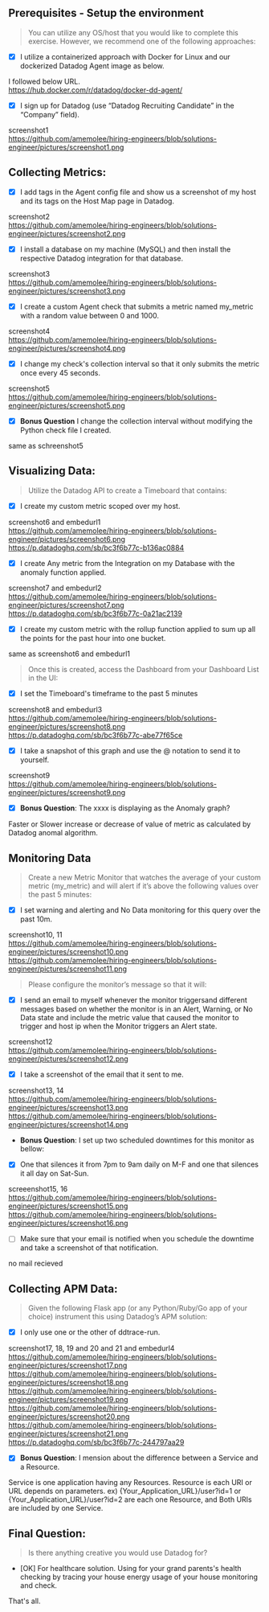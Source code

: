## Prerequisites - Setup the environment

> You can utilize any OS/host that you would like to complete this exercise. However, we recommend one of the following approaches:

- [x] I utilize a containerized approach with Docker for Linux and our dockerized Datadog Agent image as below.

I followed below URL.  
https://hub.docker.com/r/datadog/docker-dd-agent/

- [x] I sign up for Datadog (use “Datadog Recruiting Candidate” in the “Company” field).

screenshot1  
https://github.com/amemolee/hiring-engineers/blob/solutions-engineer/pictures/screenshot1.png

## Collecting Metrics:

- [X] I add tags in the Agent config file and show us a screenshot of my host and its tags on the Host Map page in Datadog.

screenshot2  
https://github.com/amemolee/hiring-engineers/blob/solutions-engineer/pictures/screenshot2.png

- [X] I install a database on my machine (MySQL) and then install the respective Datadog integration for that database.

screenshot3  
https://github.com/amemolee/hiring-engineers/blob/solutions-engineer/pictures/screenshot3.png

- [X] I create a custom Agent check that submits a metric named my_metric with a random value between 0 and 1000.

screenshot4  
https://github.com/amemolee/hiring-engineers/blob/solutions-engineer/pictures/screenshot4.png

- [X] I change my check's collection interval so that it only submits the metric once every 45 seconds.

screenshot5  
https://github.com/amemolee/hiring-engineers/blob/solutions-engineer/pictures/screenshot5.png

- [X] **Bonus Question** I change the collection interval without modifying the Python check file I created.

same as schreenshot5

## Visualizing Data:

> Utilize the Datadog API to create a Timeboard that contains:

- [X] I create my custom metric scoped over my host.

screenshot6 and embedurl1  
https://github.com/amemolee/hiring-engineers/blob/solutions-engineer/pictures/screenshot6.png  
https://p.datadoghq.com/sb/bc3f6b77c-b136ac0884

- [X] I create Any metric from the Integration on my Database with the anomaly function applied.

screenshot7 and embedurl2  
https://github.com/amemolee/hiring-engineers/blob/solutions-engineer/pictures/screenshot7.png  
https://p.datadoghq.com/sb/bc3f6b77c-0a21ac2139

- [X] I create my custom metric with the rollup function applied to sum up all the points for the past hour into one bucket.

same as screenshot6 and embedurl1

> Once this is created, access the Dashboard from your Dashboard List in the UI:

- [X] I set the Timeboard's timeframe to the past 5 minutes

screenshot8 and embedurl3  
https://github.com/amemolee/hiring-engineers/blob/solutions-engineer/pictures/screenshot8.png  
https://p.datadoghq.com/sb/bc3f6b77c-abe77f65ce

- [X] I take a snapshot of this graph and use the @ notation to send it to yourself.

screenshot9  
https://github.com/amemolee/hiring-engineers/blob/solutions-engineer/pictures/screenshot9.png

- [X] **Bonus Question**: The xxxx is displaying as the Anomaly graph?

Faster or Slower increase or decrease of value of metric as calculated by Datadog anomal algorithm.

## Monitoring Data

> Create a new Metric Monitor that watches the average of your custom metric (my_metric) and will alert if it’s above the following values over the past 5 minutes:

- [X] I set warning and alerting and No Data monitoring for this query over the past 10m.

screenshot10, 11  
https://github.com/amemolee/hiring-engineers/blob/solutions-engineer/pictures/screenshot10.png  
https://github.com/amemolee/hiring-engineers/blob/solutions-engineer/pictures/screenshot11.png

> Please configure the monitor’s message so that it will:

- [X] I send an email to myself whenever the monitor triggersand different messages based on whether the monitor is in an Alert, Warning, or No Data state and include the metric value that caused the monitor to trigger and host ip when the Monitor triggers an Alert state.

screenshot12  
https://github.com/amemolee/hiring-engineers/blob/solutions-engineer/pictures/screenshot12.png

- [X] I take a screenshot of the email that it sent to me.

screenshot13, 14  
https://github.com/amemolee/hiring-engineers/blob/solutions-engineer/pictures/screenshot13.png  
https://github.com/amemolee/hiring-engineers/blob/solutions-engineer/pictures/screenshot14.png  

* **Bonus Question**: I set up two scheduled downtimes for this monitor as bellow:
- [X] One that silences it from 7pm to 9am daily on M-F and one that silences it all day on Sat-Sun.

screeenshot15, 16  
https://github.com/amemolee/hiring-engineers/blob/solutions-engineer/pictures/screenshot15.png  
https://github.com/amemolee/hiring-engineers/blob/solutions-engineer/pictures/screenshot16.png

- [ ] Make sure that your email is notified when you schedule the downtime and take a screenshot of that notification.

no mail recieved

## Collecting APM Data:

> Given the following Flask app (or any Python/Ruby/Go app of your choice) instrument this using Datadog’s APM solution:

- [x] I only use one or the other of ddtrace-run. 

screenshot17, 18, 19 and 20 and 21 and embedurl4  
https://github.com/amemolee/hiring-engineers/blob/solutions-engineer/pictures/screenshot17.png  
https://github.com/amemolee/hiring-engineers/blob/solutions-engineer/pictures/screenshot18.png  
https://github.com/amemolee/hiring-engineers/blob/solutions-engineer/pictures/screenshot19.png  
https://github.com/amemolee/hiring-engineers/blob/solutions-engineer/pictures/screenshot20.png  
https://github.com/amemolee/hiring-engineers/blob/solutions-engineer/pictures/screenshot21.png  
https://p.datadoghq.com/sb/bc3f6b77c-244797aa29

- [x] **Bonus Question**: I mension about the difference between a Service and a Resource.

Service is one application having any Resources. Resource is each URI or URL depends on parameters.
ex) {Your_Application_URL}/user?id=1 or {Your_Application_URL}/user?id=2 are each one Resource, and Both URIs are included by one Service.

## Final Question:

> Is there anything creative you would use Datadog for?

- [OK] For healthcare solution. Using for your grand parents's health checking by tracing your house energy usage of your house monitoring and check.

That's all.
